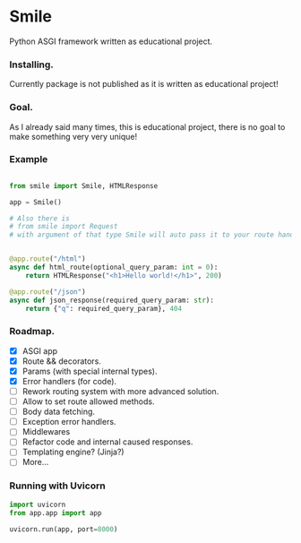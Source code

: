 # Smile

Python ASGI framework written as educational project.

### Installing.

Currently package is not published as it is written as educational project!

### Goal.

As I already said many times, this is educational project, there is no goal to
make something very very unique!

### Example

```python

from smile import Smile, HTMLResponse

app = Smile()

# Also there is
# from smile import Request
# with argument of that type Smile will auto pass it to your route handler!


@app.route("/html")
async def html_route(optional_query_param: int = 0):
    return HTMLResponse("<h1>Hello world!</h1>", 200)

@app.route("/json")
async def json_response(required_query_param: str):
    return {"q": required_query_param}, 404

```

### Roadmap.

- [x] ASGI app
- [x] Route && decorators.
- [x] Params (with special internal types).
- [x] Error handlers (for code).
- [ ] Rework routing system with more advanced solution.
- [ ] Allow to set route allowed methods.
- [ ] Body data fetching.
- [ ] Exception error handlers.
- [ ] Middlewares
- [ ] Refactor code and internal caused responses.
- [ ] Templating engine? (Jinja?)
- [ ] More...

### Running with Uvicorn

```python
import uvicorn
from app.app import app

uvicorn.run(app, port=8000)
```
